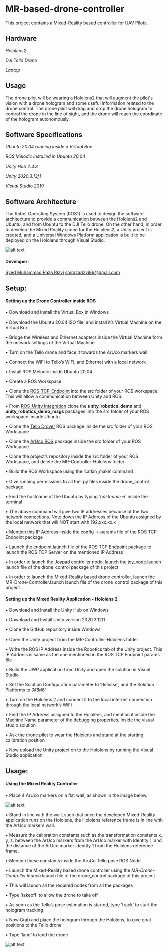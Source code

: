 # MR-based-drone-controller

This project contains a Mixed-Reality based controller for UAV Pilots.

## Hardware
*Hololens2*

*DJI Tello Drone*

*Laptop*
    
## Usage
The drone pilot will be wearing a Hololens2 that will augment the pilot's vision with a drone hologram and some useful information related to the drone control. The drone pilot will drag and drop the drone hologram to control the drone in the line of sight, and the drone will reach the coordinate of the hologram autonomously.

## Software Specifications
*Ubuntu 20.04 running inside a Virtual Box*

*ROS Melodic installed in Ubuntu 20.04*

*Unity Hub 2.4.3*

*Unity 2020.3.13f1*

*Visual Studio 2019*

## Software Architecture
The Robot Operating System (ROS1) is used to design the software architecture to provide a communication between the Hololens2 and Ubuntu, and from Ubuntu to the DJI Tello drone.
On the other hand, in order to develop the Mixed Reality scene for the Hololens2, a Unity project is created, and a Universal Windows Platform application is built to be deployed on the Hololens through Visual Studio.

![alt text](https://github.com/SMRazaRizvi96/MixedReality-based-drone-controller/blob/master/thesis-uml.png)


#### Developer:
[Syed Muhammad Raza Rizvi](https://github.com/SMRazaRizvi96)
smrazarizvi96@gmail.com

## Setup:


#### Setting up the Drone Controller inside ROS

• Download and Install the Virtual Box in Windows

• Download the Ubuntu 20.04 ISO file, and install it’s Virtual Machine on the Virtual Box

• Bridge the Wireless and Ethernet adapters inside the Virtual Machine form the network settings of the Virtual Machine

• Turn on the Tello drone and face it towards the ArUco markers wall

• Connect the WiFi to Tello’s WiFi, and Ethernet with a local network

• Install ROS Melodic inside Ubuntu 20.04

• Create a ROS Workspace

• Clone the [ROS-TCP-Endpoint](https://github.com/Unity-Technologies/ROS-TCP-Endpoint) into the src folder of your ROS workspace.  
This will allow a communication between Unity and ROS.

• From [ROS-Unity Integration](https://github.com/Unity-Technologies/Unity-Robotics-Hub/blob/main/tutorials/ros_unity_integration/README.md) clone the **unity_robotics_demo** and **unity_robotics_demo_msgs** packages into the src folder of your ROS workspace insude Ubuntu.

• Clone the [Tello Drover](https://github.com/appie-17/tello_driver) ROS package inside the src folder of your ROS Workspace

• Clone the [ArUco ROS](https://github.com/pal-robotics/aruco_ros) package inside the src folder of your ROS Workspace

• Clone the project’s repository inside the src folder of your ROS Workspace, and delete the MR-Controller-Hololens folder

• Build the ROS Workspace using the ’catkin_make’ command

• Give running permissions to all the .py files inside the drone_control package

• Find the hostname of the Ubuntu by typing *’hostname -I’* inside the terminal

• The above command will give two IP addresses because of the two network connections.
Note down the IP Address of the Ubuntu assigned by the local network that will NOT start with 192.xxx.xx.x

• Mention this IP Address inside the config -> params file of the ROS TCP Endpoint package

• Launch the endpoint.launch file of the ROS TCP Endpoint package to launch the ROS TCP Server on the mentioned IP Address

• In order to launch the Joypad controller node, launch the joy_node.launch launch file of the drone_control package of this project

• In order to launch the Mixed-Reality based drone controller, launch the MR-Drone-Controller.launch launch file of the drone_control package of this project


#### Setting up the Mixed Reality Application - Hololens 2

• Download and Install the Unity Hub on Windows

• Download and Install Unity version 2020.3.12f1

• Clone the GitHub repository inside Windows

• Open the Unity project from the MR-Controller-Hololens folder

• Write the ROS IP Address inside the Robotics tab of the Unity project. This IP Address is same as the one mentioned in the ROS TCP Endpoint params file

• Build the UWP application from Unity and open the solution in Visual Studio

• Set the Solution Configuration parameter to ’Release’, and the Solution Platforms to ’ARM6’

• Turn on the Hololens 2 and connect it to the local internet connection through the local network’s WiFi

• Find the IP Address assigned to the Hololens, and mention it inside the Machine Name parameter of the debugging properties, inside the visual studio solution

• Ask the drone pilot to wear the Hololens and stand at the starting calibration position

• Now upload the Unity project on to the Hololens by running the Visual Studio application

## Usage:

#### Using the Mixed Reality Controller

• Place 4 ArUco markers on a flat wall, as shown in the image below.

![alt text](https://github.com/SMRazaRizvi96/MixedReality-based-drone-controller/blob/master/aruco_markers_detected.png)


• Stand in line with the wall, such that once the developed Mixed-Reality application runs on the Hololens, the Hololens reference frame is in line with the ArUco markers wall.

• Measure the calibration constants such as the transformation constants x, y, z, between the ArUco markers from the ArUco marker with Identity 1, and the distance of the
ArUco marker identity 1 from the Hololens reference frame.

• Mention these constants inside the AruCo Tello pose ROS Node

• Launch the Mixed-Reality based drone controller using the *MR-Drone-Controller.launch* launch file of the drone_control package of this project

• This will launch all the required nodes from all the packages

• Type ’takeoff’ to allow the drone to take off

• As soon as the Tello’s pose estimation is started, type ’track’ to start the hologram tracking

• Now Grab and place the hologram through the Hololens, to give goal positions to the Tello drone

• Type ’land’ to land the drone

![alt text](https://github.com/SMRazaRizvi96/MixedReality-based-drone-controller/blob/master/using_hololens.JPG)

